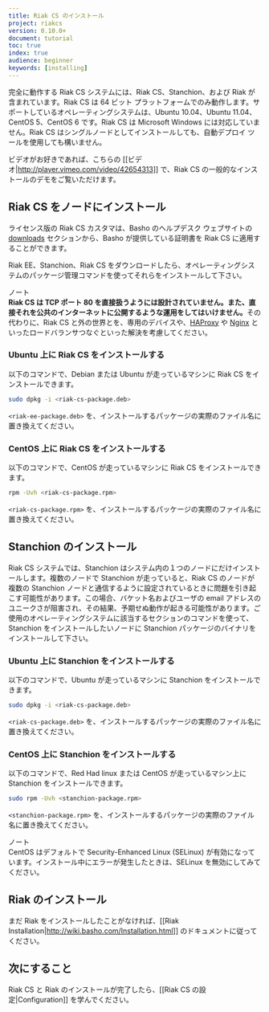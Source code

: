 ```yaml
---
title: Riak CS のインストール
project: riakcs
version: 0.10.0+
document: tutorial
toc: true
index: true
audience: beginner
keywords: [installing]
---
```


完全に動作する Riak CS システムには、Riak CS、Stanchion、および Riak が含まれています。Riak CS は 64 ビット プラットフォームでのみ動作します。サポートしているオペレーティングシステムは、Ubuntu 10.04、Ubuntu 11.04、CentOS 5、CentOS 6 です。Riak CS は Microsoft Windows には対応していません。Riak CS はシングルノードとしてインストールしても、自動デプロイ ツールを使用しても構いません。

ビデオがお好きであれば、こちらの [[ビデオ|http://player.vimeo.com/video/42654313]] で、Riak CS の一般的なインストールのデモをご覧いただけます。

## Riak CS をノードにインストール
ライセンス版の Riak CS カスタマは、Basho のヘルプデスク ウェブサイトの [downloads](https://help.basho.com/forums/20747106-riak-cs-downloads) セクションから、Basho が提供している証明書を Riak CS に適用することができます。

Riak EE、Stanchion、Riak CS をダウンロードしたら、オペレーティングシステムのパッケージ管理コマンドを使ってそれらをインストールして下さい。

<div class="note"><div class="title">ノート</div><strong>Riak CS は TCP ポート 80 を直接扱うようには設計されていません。また、直接それを公共のインターネットに公開するような運用をしてはいけません。</strong>その代わりに、Riak CS と外の世界とを、専用のデバイスや、<a href="http://haproxy.1wt.eu">HAProxy</a> や <a href="http://wiki.nginx.org/Main">Nginx</a> といったロードバランサつなぐといった解決を考慮してください。</div>

### Ubuntu 上に Riak CS をインストールする
以下のコマンドで、Debian または Ubuntu が走っているマシンに Riak CS をインストールできます。

```bash
sudo dpkg -i <riak-cs-package.deb>
```

`<riak-ee-package.deb>` を、インストールするパッケージの実際のファイル名に置き換えてください。

### CentOS 上に Riak CS をインストールする
以下のコマンドで、CentOS が走っているマシンに Riak CS をインストールできます。

```bash
rpm -Uvh <riak-cs-package.rpm>
```

`<riak-cs-package.rpm>` を、インストールするパッケージの実際のファイル名に置き換えてください。

## Stanchion のインストール
Riak CS システムでは、Stanchion はシステム内の１つのノードにだけインストールします。複数のノードで Stanchion が走っていると、Riak CS のノードが複数の Stanchion ノードと通信するように設定されているときに問題を引き起こす可能性があります。この場合、バケット名およびユーザの email アドレスのユニークさが阻害され、その結果、予期せぬ動作が起きる可能性があります。ご使用のオペレーティングシステムに該当するセクションのコマンドを使って、Stanchion をインストールしたいノードに Stanchion パッケージのバイナリをインストールして下さい。

### Ubuntu 上に Stanchion をインストールする
以下のコマンドで、Ubuntu が走っているマシンに Stanchion をインストールできます。

```bash
sudo dpkg -i <riak-cs-package.deb>
```
`<riak-cs-package.deb>` を、インストールするパッケージの実際のファイル名に置き換えてください。

### CentOS 上に Stanchion をインストールする

以下のコマンドで、Red Had linux または CentOS が走っているマシン上に Stanchion をインストールできます。

```bash
sudo rpm -Uvh <stanchion-package.rpm>
```

`<stanchion-package.rpm>` を、インストールするパッケージの実際のファイル名に置き換えてください。


<div class="note"><div class="title">ノート</div>CentOS はデフォルトで Security-Enhanced Linux (SELinux) が有効になっています。インストール中にエラーが発生したときは、SELinux を無効にしてみてください。</div>

## Riak のインストール
まだ Riak をインストールしたことがなければ、[[Riak Installation|http://wiki.basho.com/Installation.html]] のドキュメントに従ってください。

## 次にすること
Riak CS と Riak のインストールが完了したら、[[Riak CS の設定|Configuration]] を学んでください。
